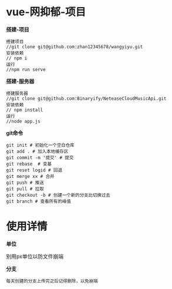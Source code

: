 # vue-网抑郁-项目

**搭建-项目**

```
搭建项目 
//git clone git@github.com:zhan12345678/wangyiyu.git
安装依赖 
// npm i
运行
//npm run serve
```

**搭建-服务器**

```
搭建服务器
//git clone git@github.com:Binaryify/NeteaseCloudMusicApi.git 
安装依赖
// npm install
运行
//node app.js
```

**git命令**

```
git init # 初始化一个空白仓库
git add . # 加入本地缓存区
git commit -m '提交' # 提交
git rebase  # 变基
git reset logid # 回退
git merge xx # 合并
git push # 推送
git pull # 拉取
git checkout -b # 创建一个新的分支比切换过去
git branch # 查看所有的峰值
```

# 使用详情

**单位** 

别用px单位以防文件崩端

**分支**

`每天创建的分支上传完之后记得删除，以免崩端`